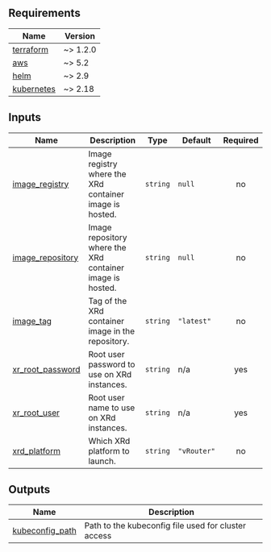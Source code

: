 <!-- BEGINNING OF PRE-COMMIT-TERRAFORM DOCS HOOK -->
## Requirements

| Name | Version |
|------|---------|
| <a name="requirement_terraform"></a> [terraform](#requirement\_terraform) | ~> 1.2.0 |
| <a name="requirement_aws"></a> [aws](#requirement\_aws) | ~> 5.2 |
| <a name="requirement_helm"></a> [helm](#requirement\_helm) | ~> 2.9 |
| <a name="requirement_kubernetes"></a> [kubernetes](#requirement\_kubernetes) | ~> 2.18 |

## Inputs

| Name | Description | Type | Default | Required |
|------|-------------|------|---------|:--------:|
| <a name="input_image_registry"></a> [image\_registry](#input\_image\_registry) | Image registry where the XRd container image is hosted. | `string` | `null` | no |
| <a name="input_image_repository"></a> [image\_repository](#input\_image\_repository) | Image repository where the XRd container image is hosted. | `string` | `null` | no |
| <a name="input_image_tag"></a> [image\_tag](#input\_image\_tag) | Tag of the XRd container image in the repository. | `string` | `"latest"` | no |
| <a name="input_xr_root_password"></a> [xr\_root\_password](#input\_xr\_root\_password) | Root user password to use on XRd instances. | `string` | n/a | yes |
| <a name="input_xr_root_user"></a> [xr\_root\_user](#input\_xr\_root\_user) | Root user name to use on XRd instances. | `string` | n/a | yes |
| <a name="input_xrd_platform"></a> [xrd\_platform](#input\_xrd\_platform) | Which XRd platform to launch. | `string` | `"vRouter"` | no |

## Outputs

| Name | Description |
|------|-------------|
| <a name="output_kubeconfig_path"></a> [kubeconfig\_path](#output\_kubeconfig\_path) | Path to the kubeconfig file used for cluster access |
<!-- END OF PRE-COMMIT-TERRAFORM DOCS HOOK -->
